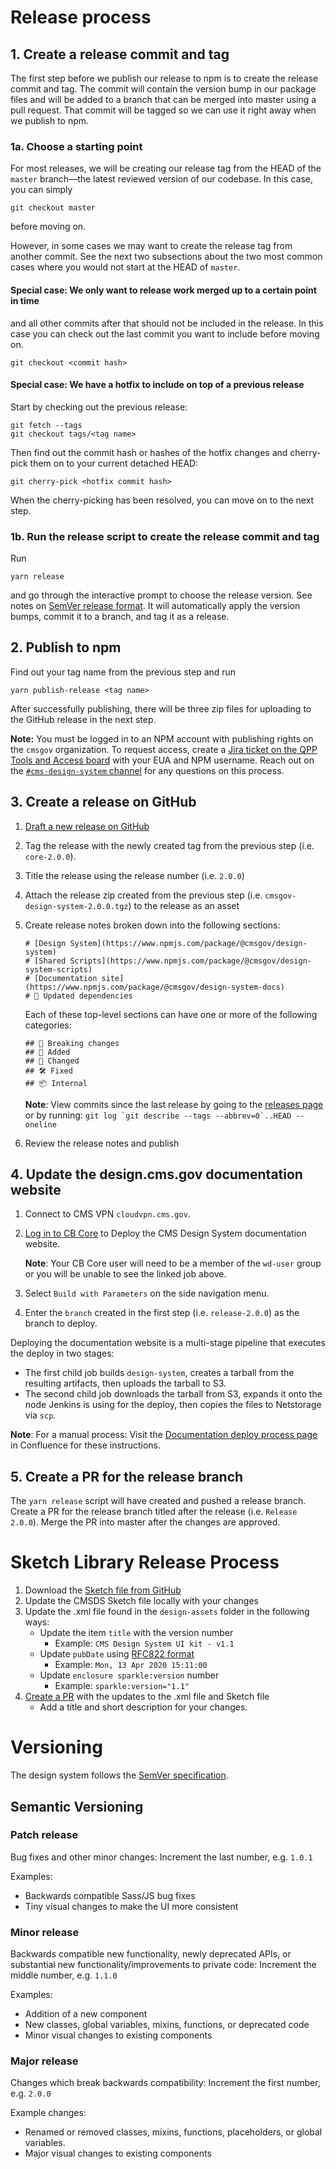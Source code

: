 # Release process

## 1. Create a release commit and tag

The first step before we publish our release to npm is to create the release commit and tag. The commit will contain the version bump in our package files and will be added to a branch that can be merged into master using a pull request. That commit will be tagged so we can use it right away when we publish to npm.

### 1a. Choose a starting point

For most releases, we will be creating our release tag from the HEAD of the `master` branch—the latest reviewed version of our codebase. In this case, you can simply

```
git checkout master
```

before moving on.

However, in some cases we may want to create the release tag from another commit. See the next two subsections about the two most common cases where you would not start at the HEAD of `master`.

#### **Special case:** We only want to release work merged up to a certain point in time

and all other commits after that should not be included in the release. In this case you can check out the last commit you want to include before moving on.

```
git checkout <commit hash>
```

#### **Special case:** We have a **hotfix** to include on top of a previous release

Start by checking out the previous release:

```
git fetch --tags
git checkout tags/<tag name>
```

Then find out the commit hash or hashes of the hotfix changes and cherry-pick them on to your current detached HEAD:

```
git cherry-pick <hotfix commit hash>
```

When the cherry-picking has been resolved, you can move on to the next step.

### 1b. Run the release script to create the release commit and tag

Run

```
yarn release
```

and go through the interactive prompt to choose the release version. See notes on [SemVer release format](#versioning). It will automatically apply the version bumps, commit it to a branch, and tag it as a release.

## 2. Publish to npm

Find out your tag name from the previous step and run

```
yarn publish-release <tag name>
```

After successfully publishing, there will be three zip files for uploading to the GitHub release in the next step.

**Note:** You must be logged in to an NPM account with publishing rights on the `cmsgov` organization. To request access, create a [Jira ticket on the QPP Tools and Access board](https://jira.cms.gov/browse/QTA-847) with your EUA and NPM username. Reach out on the [`#cms-design-system` channel](https://cmsgov.slack.com/archives/CHH0381RD) for any questions on this process.

## 3. Create a release on GitHub

1. [Draft a new release on GitHub](https://github.com/CMSgov/design-system/releases/new)
1. Tag the release with the newly created tag from the previous step (i.e. `core-2.0.0`).
1. Title the release using the release number (i.e. `2.0.0`)
1. Attach the release zip created from the previous step (i.e. `cmsgov-design-system-2.0.0.tgz`) to the release as an asset
1. Create release notes broken down into the following sections:

   ```
   # [Design System](https://www.npmjs.com/package/@cmsgov/design-system)
   # [Shared Scripts](https://www.npmjs.com/package/@cmsgov/design-system-scripts)
   # [Documentation site](https://www.npmjs.com/package/@cmsgov/design-system-docs)
   # 🤖 Updated dependencies
   ```

   Each of these top-level sections can have one or more of the following categories:

   ```
   ## 🚨 Breaking changes
   ## 🚀 Added
   ## 💅 Changed
   ## 🛠 Fixed
   ## 📦 Internal
   ```

   **Note**: View commits since the last release by going to the [releases page](https://github.com/CMSgov/design-system/releases) or by running: `` git log `git describe --tags --abbrev=0`..HEAD --oneline ``

1. Review the release notes and publish

## 4. Update the design.cms.gov documentation website

1. Connect to CMS VPN `cloudvpn.cms.gov`.

1. [Log in to CB Core](https://ci.backends.cms.gov/wds/job/Design%20System/job/Deploy%20design-system/) to Deploy the CMS Design System documentation website.

   **Note**: Your CB Core user will need to be a member of the `wd-user` group or you will be unable to see the linked job above.

1. Select `Build with Parameters` on the side navigation menu.

1. Enter the `branch` created in the first step (i.e. `release-2.0.0`) as the branch to deploy.

Deploying the documentation website is a multi-stage pipeline that executes the deploy in two stages:

- The first child job builds `design-system`, creates a tarball from the resulting artifacts, then uploads the tarball to S3.
- The second child job downloads the tarball from S3, expands it onto the node Jenkins is using for the deploy, then copies the files to Netstorage via `scp`.

**Note**: For a manual process: Visit the [Documentation deploy process page](https://confluence.cms.gov/display/HCDSG/Documentation+deploy+proces) in Confluence for these instructions.

## 5. Create a PR for the release branch

The `yarn release` script will have created and pushed a release branch. Create a PR for the release branch titled after the release (i.e. `Release 2.0.0`). Merge the PR into master after the changes are approved.

# Sketch Library Release Process

1. Download the [Sketch file from GitHub](https://github.com/CMSgov/design-system/blob/master/design-assets/CMS-Design-System-UI-kit.sketch)
1. Update the CMSDS Sketch file locally with your changes
1. Update the .xml file found in the `design-assets` folder in the following ways:
   - Update the item `title` with the version number
     - Example: `CMS Design System UI kit - v1.1`
   - Update `pubDate` using [RFC822 format](https://hackage.haskell.org/package/time-http-0.5/docs/Data-Time-Format-RFC822.html)
     - Example: `Mon, 13 Apr 2020 15:11:00`
   - Update `enclosure sparkle:version` number
     - Example: `sparkle:version="1.1"`
1. [Create a PR](https://github.com/CMSgov/design-system/blob/master/CONTRIBUTING.md#submitting-a-pull-request) with the updates to the .xml file and Sketch file
   - Add a title and short description for your changes.

# Versioning

The design system follows the [SemVer specification](http://semver.org/).

## Semantic Versioning

### Patch release

Bug fixes and other minor changes: Increment the last number, e.g. `1.0.1`

Examples:

- Backwards compatible Sass/JS bug fixes
- Tiny visual changes to make the UI more consistent

### Minor release

Backwards compatible new functionality, newly deprecated APIs, or substantial new functionality/improvements to private code: Increment the middle number, e.g. `1.1.0`

Examples:

- Addition of a new component
- New classes, global variables, mixins, functions, or deprecated code
- Minor visual changes to existing components

### Major release

Changes which break backwards compatibility: Increment the first number, e.g. `2.0.0`

Example changes:

- Renamed or removed classes, mixins, functions, placeholders, or global variables.
- Major visual changes to existing components
